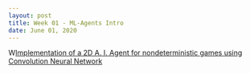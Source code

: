 ```yaml
---
layout: post
title: Week 01 - ML-Agents Intro
date: June 01, 2020
--- 
```


 W<a href="../docs/Implementation of a 2D A. I. Agent for nondeterministic games using Convolution Neural Network.pdf" target="_blank">Implementation of a 2D A. I. Agent for nondeterministic games using Convolution Neural Network</a>

